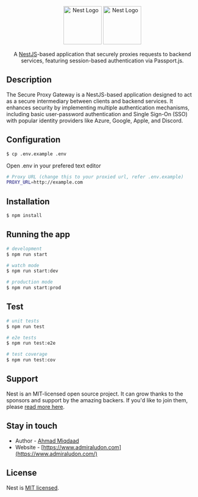 <p align="center">
  <a href="http://nestjs.com/" target="blank"><img src="https://nestjs.com/img/logo-small.svg" width="100" alt="Nest Logo" /></a>
  <a href="http://nestjs.com/" target="blank"><img src="https://static-00.iconduck.com/assets.00/key-icon-512x510-f5hzglej.png" width="100" alt="Nest Logo" /></a>
</p>

<p align="center">A <a href="http://nestjs.com/" target="_blank">NestJS</a>-based application that securely proxies requests to backend services, featuring session-based authentication via Passport.js.</p>

<p align="center">


## Description

The Secure Proxy Gateway is a NestJS-based application designed to act as a secure intermediary between clients and backend services. It enhances security by implementing multiple authentication mechanisms, including basic user-password authentication and Single Sign-On (SSO) with popular identity providers like Azure, Google, Apple, and Discord.

## Configuration
```bash
$ cp .env.example .env
```
Open .env in your prefered text editor
```bash
# Proxy URL (change this to your proxied url, refer .env.example)
PROXY_URL=http://example.com
```

## Installation

```bash
$ npm install
```

## Running the app

```bash
# development
$ npm run start

# watch mode
$ npm run start:dev

# production mode
$ npm run start:prod
```

## Test

```bash
# unit tests
$ npm run test

# e2e tests
$ npm run test:e2e

# test coverage
$ npm run test:cov
```

## Support

Nest is an MIT-licensed open source project. It can grow thanks to the sponsors and support by the amazing backers. If you'd like to join them, please [read more here](https://docs.nestjs.com/support).

## Stay in touch

- Author - [Ahmad Miqdaad](https://www.admiraludon.com)
- Website - [https://www.admiraludon.com](https://www.admiraludon.com/)

## License

Nest is [MIT licensed](LICENSE).
